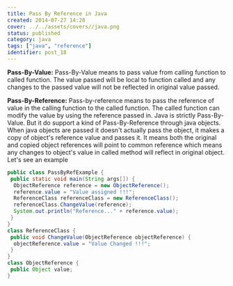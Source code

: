 ```yaml
---
title: Pass By Reference in Java
created: 2014-07-27 14:28
cover: ../../assets/covers//java.png
status: published
category: java
tags: ["java", "reference"]
identifier: post_18
---
```

**Pass-By-Value:** Pass-By-Value means to pass value from calling function to called function. The value passed will be local to function called and any changes to the passed value will not be reflected in original value passed.

**Pass-By-Reference:** Pass-by-reference means to pass the reference of value in the calling function to the called function. The called function can modify the value by using the reference passed in. Java is strictly Pass-By-Value. But it do support a kind of Pass-By-Reference through java objects. When java objects are passed it doesn't actually pass the object, it makes a copy of object's reference value and passes it. It means both the original and copied object references will point to common reference which means any changes to object's value in called method will reflect in original object. Let's see an example

```java
public class PassByRefExample {
 public static void main(String args[]) {
  ObjectReference reference = new ObjectReference();
  reference.value = "Value assigned !!!";
  ReferenceClass referenceClass = new ReferenceClass();
  referenceClass.ChangeValue(reference);
  System.out.println("Reference..." + reference.value);
 }
}
class ReferenceClass {
 public void ChangeValue(ObjectReference objectReference) {
  objectReference.value = "Value Changed !!!";
 }
}
class ObjectReference {
 public Object value;
}
```
